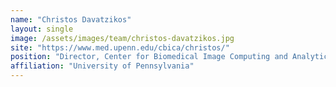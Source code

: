 ```yaml
---
name: "Christos Davatzikos"
layout: single
image: /assets/images/team/christos-davatzikos.jpg
site: "https://www.med.upenn.edu/cbica/christos/"
position: "Director, Center for Biomedical Image Computing and Analytics (CBICA)"
affiliation: "University of Pennsylvania"
---
```

